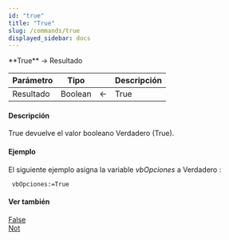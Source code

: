 ```yaml
---
id: "true"
title: "True"
slug: /commands/true
displayed_sidebar: docs
---
```


<!--REF #_command_.True.Syntax-->**True**  -> Resultado<!-- END REF-->
<!--REF #_command_.True.Params-->
| Parámetro | Tipo |  | Descripción |
| --- | --- | --- | --- |
| Resultado | Boolean | &larr; | True |

<!-- END REF-->

#### Descripción 

<!--REF #_command_.True.Summary-->True devuelve el valor booleano Verdadero (True).<!-- END REF-->

#### Ejemplo 

 El siguiente ejemplo asigna la variable *vbOpciones* a Verdadero :

```4d
 vbOpciones:=True
```

#### Ver también 

[False](false.md)  
[Not](not.md)  